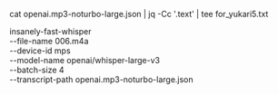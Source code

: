 
cat openai.mp3-noturbo-large.json | jq -Cc '.text' | tee for_yukari5.txt


insanely-fast-whisper \
  --file-name 006.m4a \
  --device-id mps \
  --model-name openai/whisper-large-v3 \
  --batch-size 4 \
  --transcript-path openai.mp3-noturbo-large.json
